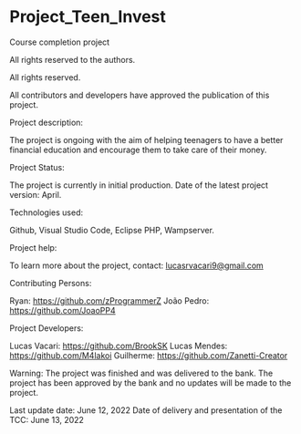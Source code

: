 # Project_Teen_Invest
Course completion project

All rights reserved to the authors.

All rights reserved.

All contributors and developers have approved the publication of this project.

Project description:

The project is ongoing with the aim of helping teenagers to have a better financial education and encourage them to take care of their money.

Project Status:

The project is currently in initial production.
Date of the latest project version: April.

Technologies used:

Github, Visual Studio Code, Eclipse PHP, Wampserver.

Project help:

To learn more about the project, contact: lucasrvacari9@gmail.com

Contributing Persons:

Ryan: https://github.com/zProgrammerZ
João Pedro: https://github.com/JoaoPP4

Project Developers:

Lucas Vacari: https://github.com/BrookSK
Lucas Mendes: https://github.com/M4lakoi
Guilherme: https://github.com/Zanetti-Creator

Warning: The project was finished and was delivered to the bank. The project has been approved by the bank and no updates will be made to the project.

Last update date: June 12, 2022
Date of delivery and presentation of the TCC: June 13, 2022
